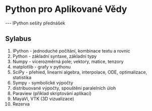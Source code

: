 # Python pro Aplikované Vědy 
--- IPython sešity přednášek

## Sylabus

1. IPython - jednoduché počítání, kombinace textu a rovnic
2. Python  - základní syntaxe, základní typy 
3. Numpy   - vícerozměrná pole; vektory, matice, tenzory
4. matplotlib - grafy v pythonu
5. SciPy - přehled, linearní algebra, interpolace, ODE, optimalizace, statistika
6. Sympy - symbolické výpočty 
7. distribuované výpočty, spouštění paralelních úloh
8. Paraview (příklad skriptování aplikací)
9. MayaVi, VTK (3D vizualizace)
10. Rezerva
